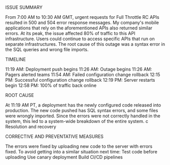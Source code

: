 ISSUE SUMMARY

From 7:00 AM to 10:30 AM GMT, urgent requests for Full Throttle RC APIs resulted in 500 and 504 error response messages. My company's mobile applications that rely on the aforementioned APIs also returned similar errors. At its peak, the issue affected 80% of traffic to this API infrastructure. Users could continue to access specific APIs that run on separate infrastructures. The root cause of this outage was a syntax error in the SQL queries and wrong file imports.

TIMELINE

11:19 AM: Deployment push begins 11:26 AM: Outage begins 11:26 AM: Pagers alerted teams 11:54 AM: Failed configuration change rollback 12:15 PM: Successful configuration change rollback 12:19 PM: Server restarts begin 12:58 PM: 100% of traffic back online

ROOT CAUSE

At 11:19 AM PT, a deployment has the newly configured code released into production. The new code pushed has SQL syntax errors, and some files were wrongly imported. Since the errors were not correctly handled in the system, this led to a system-wide breakdown of the entire system. c Resolution and recovery

CORRECTIVE AND PREVENTATIVE MEASURES

The errors were fixed by uploading new code to the server with errors fixed. To avoid getting into a similar situation next time: Test code before uploading Use canary deployment Build CI/CD pipelines